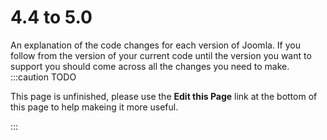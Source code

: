 4.4 to 5.0
===============
An explanation of the code changes for each version of Joomla.
If you follow from the version of your current code until the version you want to support you should come across all the changes you need to make.
:::caution TODO

This page is unfinished, please use the **Edit this Page** link at the bottom of this page to help makeing it more useful.

:::
